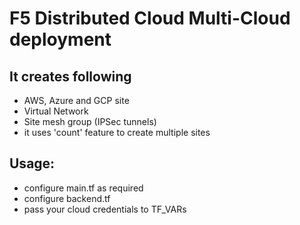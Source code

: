 # F5 Distributed Cloud Multi-Cloud deployment

## It creates following
- AWS, Azure and GCP site
- Virtual Network
- Site mesh group (IPSec tunnels)
- it uses 'count' feature to create multiple sites

## Usage:
- configure main.tf as required
- configure backend.tf
- pass your cloud credentials to TF_VARs
